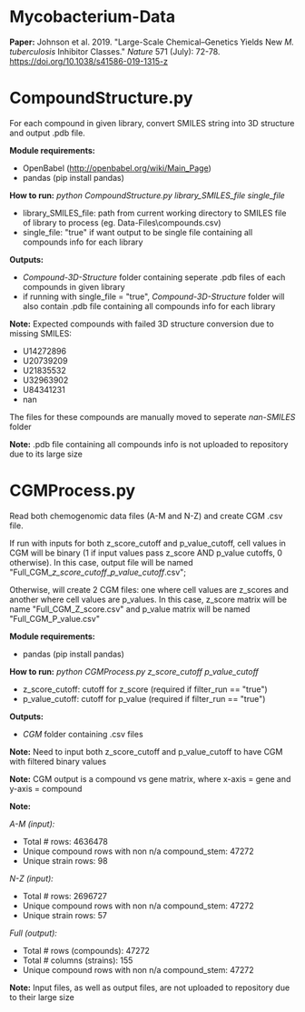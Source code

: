 # Mycobacterium-Data

**Paper:** Johnson et al. 2019. "Large-Scale Chemical–Genetics Yields New *M. tuberculosis* Inhibitor Classes." *Nature* 571 (July): 72-78.
https://doi.org/10.1038/s41586-019-1315-z

# CompoundStructure.py

For each compound in given library, convert SMILES string into 3D structure and output .pdb file.

**Module requirements:**

- OpenBabel (http://openbabel.org/wiki/Main_Page)
- pandas (pip install pandas)

**How to run:** *python CompoundStructure.py library_SMILES_file single_file*
- library_SMILES_file: path from current working directory to SMILES file of library to process (eg. Data-Files\compounds.csv)
- single_file: "true" if want output to be single file containing all compounds info for each library

**Outputs:**
- *Compound-3D-Structure* folder containing seperate .pdb files of each compounds in given library
- if running with single_file = "true", *Compound-3D-Structure* folder will also contain .pdb file containing all compounds info for each library

**Note:**
Expected compounds with failed 3D structure conversion due to missing SMILES:
- U14272896
- U20739209
- U21835532
- U32963902
- U84341231
- nan

The files for these compounds are manually moved to seperate *nan-SMILES* folder

**Note:**
.pdb file containing all compounds info is not uploaded to repository due to its large size

# CGMProcess.py

Read both chemogenomic data files (A-M and N-Z) and create CGM .csv file.

If run with inputs for both z_score_cutoff and p_value_cutoff, cell values in CGM will be binary (1 if input values pass z_score AND p_value cutoffs, 0 otherwise). In this case, output file will be named "Full_CGM_*z_score_cutoff*_*p_value_cutoff*.csv";

Otherwise, will create 2 CGM files: one where cell values are z_scores and another where cell values are p_values. In this case, z_score matrix will be name "Full_CGM_Z_score.csv" and p_value matrix will be named "Full_CGM_P_value.csv"

**Module requirements:**

- pandas (pip install pandas)

**How to run:** *python CGMProcess.py z_score_cutoff p_value_cutoff*
- z_score_cutoff: cutoff for z_score (required if filter_run == "true")
- p_value_cutoff: cutoff for p_value (required if filter_run == "true")

**Outputs:**
- *CGM* folder containing .csv files

**Note:**
Need to input both z_score_cutoff and p_value_cutoff to have CGM with filtered binary values

**Note:**
CGM output is a compound vs gene matrix, where x-axis = gene and y-axis = compound

**Note:**

*A-M (input):*

- Total # rows: 4636478
- Unique compound rows with non n/a compound_stem: 47272
- Unique strain rows: 98

*N-Z (input):*

- Total # rows: 2696727
- Unique compound rows with non n/a compound_stem: 47272
- Unique strain rows: 57

*Full (output):*

- Total # rows (compounds): 47272
- Total # columns (strains): 155
- Unique compound rows with non n/a compound_stem: 47272

**Note:**
Input files, as well as output files, are not uploaded to repository due to their large size
